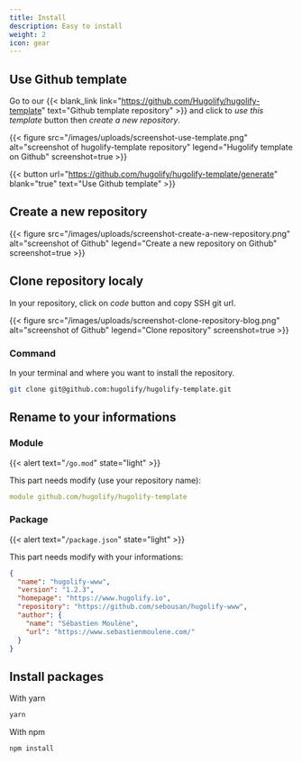 ```yaml
---
title: Install
description: Easy to install
weight: 2
icon: gear
---
```


## Use Github template

Go to our {{< blank_link link="https://github.com/Hugolify/hugolify-template" text="Github template repository" >}} and click to *use this template* button then *create a new repository*.

{{< figure src="/images/uploads/screenshot-use-template.png" alt="screenshot of hugolify-template repository" legend="Hugolify template on Github" screenshot=true >}}

{{< button url="https://github.com/hugolify/hugolify-template/generate" blank="true" text="Use Github template" >}}


## Create a new repository

{{< figure src="/images/uploads/screenshot-create-a-new-repository.png" alt="screenshot of Github" legend="Create a new repository on Github" screenshot=true >}}

## Clone repository localy

In your repository, click on *code* button and copy SSH git url.

{{< figure src="/images/uploads/screenshot-clone-repository-blog.png" alt="screenshot of Github" legend="Clone repository" screenshot=true >}}

### Command

In your terminal and where you want to install the repository.
```bash
git clone git@github.com:hugolify/hugolify-template.git
```

## Rename to your informations

### Module

{{< alert text="`/go.mod`" state="light" >}}

This part needs modify (use your repository name):

```yaml
module github.com/hugolify/hugolify-template
```

### Package

{{< alert text="`/package.json`" state="light" >}}

This part needs modify with your informations:

```json
{
  "name": "hugolify-www",
  "version": "1.2.3",
  "homepage": "https://www.hugolify.io",
  "repository": "https://github.com/sebousan/hugolify-www",
  "author": {
    "name": "Sébastien Moulène",
    "url": "https://www.sebastienmoulene.com/"
  }
}
```

## Install packages

With yarn

```bash
yarn
```

With npm

```bash
npm install
```
